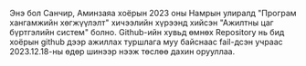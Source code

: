 Энэ бол Санчир, Аминзаяа хоёрын 2023 оны Намрын улиралд "Програм хангамжийн хөгжүүлэлт" хичээлийн хүрээнд хийсэн "Ажилтны цаг бүртгэлийн систем" болно.
Github-ийн хувьд өмнөх Repository нь бид хоёрын github дээр ажиллах туршлага муу байснаас fail-дсэн учраас 2023.12.18-ны өдөр шинээр нээж төслөө дахин орууллаа. 
